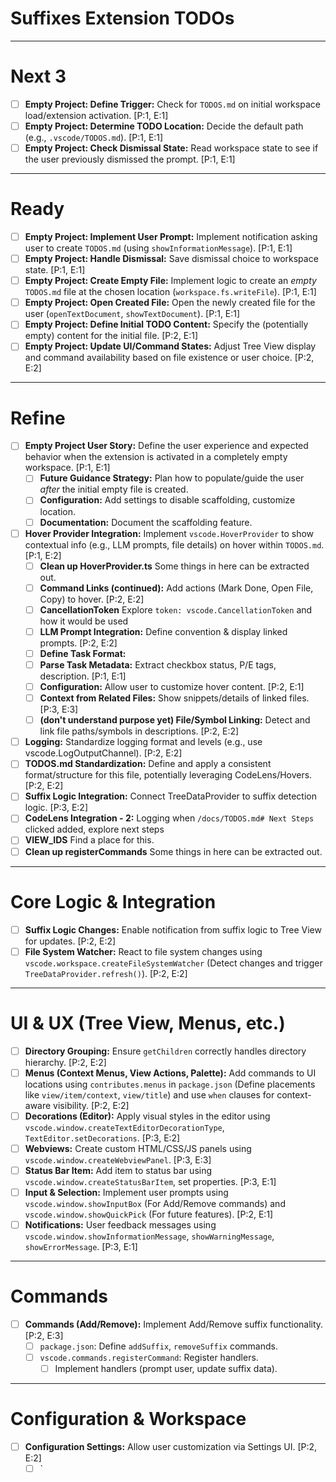 # Suffixes Extension TODOs

---

# Next 3

- [ ] **Empty Project: Define Trigger:** Check for `TODOS.md` on initial workspace load/extension activation. [P:1, E:1]
- [ ] **Empty Project: Determine TODO Location:** Decide the default path (e.g., `.vscode/TODOS.md`). [P:1, E:1]
- [ ] **Empty Project: Check Dismissal State:** Read workspace state to see if the user previously dismissed the prompt. [P:1, E:1]

---

# Ready

- [ ] **Empty Project: Implement User Prompt:** Implement notification asking user to create `TODOS.md` (using `showInformationMessage`). [P:1, E:1]
- [ ] **Empty Project: Handle Dismissal:** Save dismissal choice to workspace state. [P:1, E:1]
- [ ] **Empty Project: Create Empty File:** Implement logic to create an _empty_ `TODOS.md` file at the chosen location (`workspace.fs.writeFile`). [P:1, E:1]
- [ ] **Empty Project: Open Created File:** Open the newly created file for the user (`openTextDocument`, `showTextDocument`). [P:1, E:1]
- [ ] **Empty Project: Define Initial TODO Content:** Specify the (potentially empty) content for the initial file. [P:2, E:1]
- [ ] **Empty Project: Update UI/Command States:** Adjust Tree View display and command availability based on file existence or user choice. [P:2, E:2]

---

# Refine

- [ ] **Empty Project User Story:** Define the user experience and expected behavior when the extension is activated in a completely empty workspace. [P:1, E:1]
  - [ ] **Future Guidance Strategy:** Plan how to populate/guide the user _after_ the initial empty file is created.
  - [ ] **Configuration:** Add settings to disable scaffolding, customize location.
  - [ ] **Documentation:** Document the scaffolding feature.
- [ ] **Hover Provider Integration:** Implement `vscode.HoverProvider` to show contextual info (e.g., LLM prompts, file details) on hover within `TODOS.md`. [P:1, E:2]
  - [ ] **Clean up HoverProvider.ts** Some things in here can be extracted out.
  - [ ] **Command Links (continued):** Add actions (Mark Done, Open File, Copy) to hover. [P:2, E:2]
  - [ ] **CancellationToken** Explore `token: vscode.CancellationToken` and how it would be used
  - [ ] **LLM Prompt Integration:** Define convention & display linked prompts. [P:2, E:2]
  - [ ] **Define Task Format:**
  - [ ] **Parse Task Metadata:** Extract checkbox status, P/E tags, description. [P:1, E:1]
  - [ ] **Configuration:** Allow user to customize hover content. [P:2, E:1]
  - [ ] **Context from Related Files:** Show snippets/details of linked files. [P:3, E:3]
  - [ ] **(don't understand purpose yet) File/Symbol Linking:** Detect and link file paths/symbols in descriptions. [P:2, E:2]
- [ ] **Logging:** Standardize logging format and levels (e.g., use vscode.LogOutputChannel). [P:2, E:2]
- [ ] **TODOS.md Standardization:** Define and apply a consistent format/structure for this file, potentially leveraging CodeLens/Hovers. [P:2, E:2]
- [ ] **Suffix Logic Integration:** Connect TreeDataProvider to suffix detection logic. [P:3, E:2]
- [ ] **CodeLens Integration - 2:** Logging when `/docs/TODOS.md# Next Steps` clicked added, explore next steps
- [ ] **VIEW_IDS** Find a place for this.
- [ ] **Clean up registerCommands** Some things in here can be extracted out.

---

# Core Logic & Integration

- [ ] **Suffix Logic Changes:** Enable notification from suffix logic to Tree View for updates. [P:2, E:2]
- [ ] **File System Watcher:** React to file system changes using `vscode.workspace.createFileSystemWatcher` (Detect changes and trigger `TreeDataProvider.refresh()`). [P:2, E:2]

---

# UI & UX (Tree View, Menus, etc.)

- [ ] **Directory Grouping:** Ensure `getChildren` correctly handles directory hierarchy. [P:2, E:2]
- [ ] **Menus (Context Menus, View Actions, Palette):** Add commands to UI locations using `contributes.menus` in `package.json` (Define placements like `view/item/context`, `view/title`) and use `when` clauses for context-aware visibility. [P:2, E:2]
- [ ] **Decorations (Editor):** Apply visual styles in the editor using `vscode.window.createTextEditorDecorationType`, `TextEditor.setDecorations`. [P:3, E:2]
- [ ] **Webviews:** Create custom HTML/CSS/JS panels using `vscode.window.createWebviewPanel`. [P:3, E:3]
- [ ] **Status Bar Item:** Add item to status bar using `vscode.window.createStatusBarItem`, set properties. [P:3, E:1]
- [ ] **Input & Selection:** Implement user prompts using `vscode.window.showInputBox` (For Add/Remove commands) and `vscode.window.showQuickPick` (For future features). [P:2, E:1]
- [ ] **Notifications:** User feedback messages using `vscode.window.showInformationMessage`, `showWarningMessage`, `showErrorMessage`. [P:3, E:1]

---

# Commands

- [ ] **Commands (Add/Remove):** Implement Add/Remove suffix functionality. [P:2, E:3]
  - [ ] `package.json`: Define `addSuffix`, `removeSuffix` commands.
  - [ ] `vscode.commands.registerCommand`: Register handlers.
    - [ ] Implement handlers (prompt user, update suffix data).

---

# Configuration & Workspace

- [ ] **Configuration Settings:** Allow user customization via Settings UI. [P:2, E:2]
  - [ ] `
